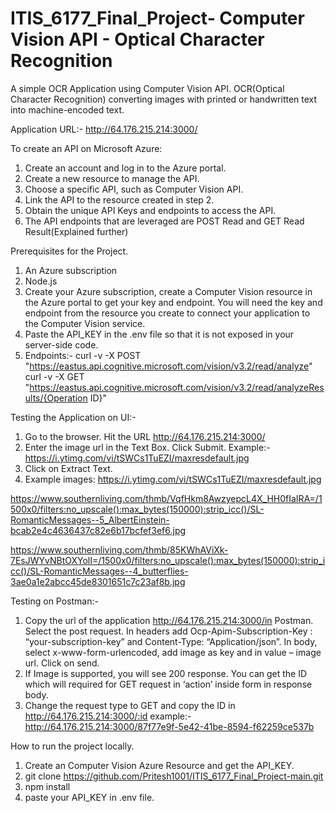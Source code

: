 # ITIS_6177_Final_Project- Computer Vision API - Optical Character Recognition

A simple OCR Application using Computer Vision API. OCR(Optical Character Recognition) converting images with printed or handwritten text into machine-encoded text.

Application URL:- http://64.176.215.214:3000/


To create an API on Microsoft Azure:

1. Create an account and log in to the Azure portal.
2. Create a new resource to manage the API.
3. Choose a specific API, such as Computer Vision API.
4. Link the API to the resource created in step 2.
5. Obtain the unique API Keys and endpoints to access the API.
6. The API endpoints that are leveraged are POST Read and GET Read Result(Explained further)


Prerequisites for the Project.
1. An Azure subscription
2. Node.js
3. Create your Azure subscription, create a Computer Vision resource in the Azure portal to get your key and endpoint. You will need the key and endpoint from the resource you create to connect your application to the Computer Vision service. 
4. Paste the API_KEY in the .env file so that it is not exposed in your server-side code.
5. Endpoints:-
curl -v -X POST "https://eastus.api.cognitive.microsoft.com/vision/v3.2/read/analyze"
curl -v -X GET "https://eastus.api.cognitive.microsoft.com/vision/v3.2/read/analyzeResults/{Operation ID}"

Testing the Application on UI:-
1. Go to the browser. Hit the URL http://64.176.215.214:3000/
2. Enter the image url in the Text Box. Click Submit. Example:- https://i.ytimg.com/vi/tSWCs1TuEZI/maxresdefault.jpg
3. Click on Extract Text.
4. Example images: 
https://i.ytimg.com/vi/tSWCs1TuEZI/maxresdefault.jpg

https://www.southernliving.com/thmb/VqfHkm8AwzyepcL4X_HH0fIaIRA=/1500x0/filters:no_upscale():max_bytes(150000):strip_icc()/SL-RomanticMessages--5_AlbertEinstein-bcab2e4c4636437c82e6b17bcfef3ef6.jpg

https://www.southernliving.com/thmb/85KWhAViXk-7EsJWYvNBtOXYolI=/1500x0/filters:no_upscale():max_bytes(150000):strip_icc()/SL-RomanticMessages--4_butterflies-3ae0a1e2abcc45de8301651c7c23af8b.jpg

Testing on Postman:-
1.	Copy the url of the application http://64.176.215.214:3000/in Postman. Select the post request. In headers add Ocp-Apim-Subscription-Key : “your-subscription-key” and Content-Type: “Application/json”. In body, select x-www-form-urlencoded, add image as key and in value – image url. Click on send.
2.	If Image is supported, you will see 200 response. You can get the ID which will required for GET request in ‘action’ inside form in response body.
3.	Change the request type to GET and copy the ID in http://64.176.215.214:3000/:id 
example:- http://64.176.215.214:3000/87f77e9f-5e42-41be-8594-f62259ce537b

How to run the project locally.
1. Create an Computer Vision Azure Resource and get the API_KEY.
2. git clone https://github.com/Pritesh1001/ITIS_6177_Final_Project-main.git
3. npm install
4. paste your API_KEY in .env file.

